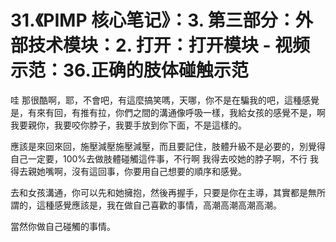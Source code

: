 # 31.《PIMP 核心笔记》：3. 第三部分：外部技术模块：2. 打开：打开模块 - 视频示范：36.正确的肢体碰触示范

哇 那很酷啊，耶，不會吧，有這麼搞笑嗎，天哪，你不是在騙我的吧，這種感覺是，有來有回，有推有拉，你們之間的溝通像呼吸一樣，我給女孩的感覺不是，啊 我要親你，我要咬你脖子，我要手放到你下面，不是這樣的。

應該是來回來回，施壓減壓施壓減壓，而且要記住，肢體升級不是必要的，別覺得自己一定要，100%去做肢體碰觸這件事，不行啊 我得去咬她的脖子啊，不行 我得去親她嘴啊，沒有這回事，你要用自己想要的順序和感覺。

去和女孩溝通，你可以先和她擁抱，然後再握手，只要是你在主導，其實都是無所謂的，這種感覺應該是，我在做自己喜歡的事情，高潮高潮高潮高潮。

當然你做自己碰觸的事情。